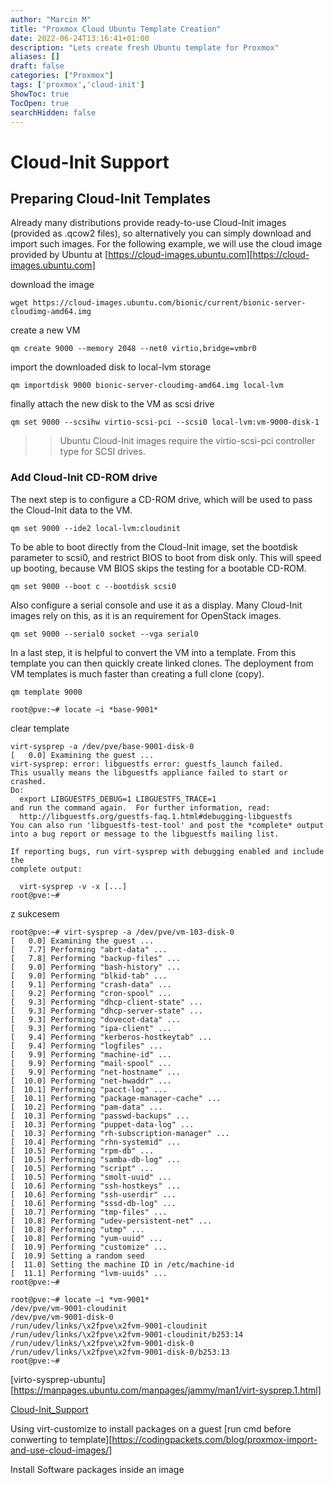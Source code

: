 ```yaml
---
author: "Marcin M"
title: "Proxmox Cloud Ubuntu Template Creation"
date: 2022-06-24T13:16:41+01:00
description: "Lets create fresh Ubuntu template for Proxmox"
aliases: []
draft: false
categories: ["Proxmox"]
tags: ['proxmox','cloud-init']
ShowToc: true
TocOpen: true
searchHidden: false
---
```

# Cloud-Init Support

## Preparing Cloud-Init Templates

Already many distributions provide ready-to-use Cloud-Init images (provided as .qcow2 files), so alternatively you can simply download and import such images. For the following example,
we will use the cloud image provided by Ubuntu at [https://cloud-images.ubuntu.com][https://cloud-images.ubuntu.com]

download the image
```shell
wget https://cloud-images.ubuntu.com/bionic/current/bionic-server-cloudimg-amd64.img
```
create a new VM
```shell
qm create 9000 --memory 2048 --net0 virtio,bridge=vmbr0
```
import the downloaded disk to local-lvm storage
```shell
qm importdisk 9000 bionic-server-cloudimg-amd64.img local-lvm
```
finally attach the new disk to the VM as scsi drive
```shell
qm set 9000 --scsihw virtio-scsi-pci --scsi0 local-lvm:vm-9000-disk-1
```
>> Ubuntu Cloud-Init images require the virtio-scsi-pci controller type for SCSI drives.

### Add Cloud-Init CD-ROM drive
The next step is to configure a CD-ROM drive, which will be used to pass the Cloud-Init data to the VM.
```shell
qm set 9000 --ide2 local-lvm:cloudinit
```
To be able to boot directly from the Cloud-Init image, set the bootdisk parameter to scsi0, and restrict BIOS to boot from disk only. This will speed up booting, because VM BIOS skips the testing for a bootable CD-ROM.
```shell
qm set 9000 --boot c --bootdisk scsi0
```
Also configure a serial console and use it as a display. Many Cloud-Init images rely on this, as it is an requirement for OpenStack images.
```shell
qm set 9000 --serial0 socket --vga serial0
```
In a last step, it is helpful to convert the VM into a template. From this template you can then quickly create linked clones. The deployment from VM templates is much faster than creating a full clone (copy).
```shell
qm template 9000
```




























```shell
root@pve:~# locate –i *base-9001*
```
clear template
```shell
virt-sysprep -a /dev/pve/base-9001-disk-0
[   0.0] Examining the guest ...
virt-sysprep: error: libguestfs error: guestfs_launch failed.
This usually means the libguestfs appliance failed to start or crashed.
Do:
  export LIBGUESTFS_DEBUG=1 LIBGUESTFS_TRACE=1
and run the command again.  For further information, read:
  http://libguestfs.org/guestfs-faq.1.html#debugging-libguestfs
You can also run 'libguestfs-test-tool' and post the *complete* output
into a bug report or message to the libguestfs mailing list.

If reporting bugs, run virt-sysprep with debugging enabled and include the 
complete output:

  virt-sysprep -v -x [...]
root@pve:~# 
```

z sukcesem 
```shell
root@pve:~# virt-sysprep -a /dev/pve/vm-103-disk-0
[   0.0] Examining the guest ...
[   7.7] Performing "abrt-data" ...
[   7.8] Performing "backup-files" ...
[   9.0] Performing "bash-history" ...
[   9.0] Performing "blkid-tab" ...
[   9.1] Performing "crash-data" ...
[   9.2] Performing "cron-spool" ...
[   9.3] Performing "dhcp-client-state" ...
[   9.3] Performing "dhcp-server-state" ...
[   9.3] Performing "dovecot-data" ...
[   9.3] Performing "ipa-client" ...
[   9.4] Performing "kerberos-hostkeytab" ...
[   9.4] Performing "logfiles" ...
[   9.9] Performing "machine-id" ...
[   9.9] Performing "mail-spool" ...
[   9.9] Performing "net-hostname" ...
[  10.0] Performing "net-hwaddr" ...
[  10.1] Performing "pacct-log" ...
[  10.1] Performing "package-manager-cache" ...
[  10.2] Performing "pam-data" ...
[  10.3] Performing "passwd-backups" ...
[  10.3] Performing "puppet-data-log" ...
[  10.3] Performing "rh-subscription-manager" ...
[  10.4] Performing "rhn-systemid" ...
[  10.5] Performing "rpm-db" ...
[  10.5] Performing "samba-db-log" ...
[  10.5] Performing "script" ...
[  10.5] Performing "smolt-uuid" ...
[  10.6] Performing "ssh-hostkeys" ...
[  10.6] Performing "ssh-userdir" ...
[  10.6] Performing "sssd-db-log" ...
[  10.7] Performing "tmp-files" ...
[  10.8] Performing "udev-persistent-net" ...
[  10.8] Performing "utmp" ...
[  10.8] Performing "yum-uuid" ...
[  10.9] Performing "customize" ...
[  10.9] Setting a random seed
[  11.0] Setting the machine ID in /etc/machine-id
[  11.1] Performing "lvm-uuids" ...
root@pve:~# 
```

```shell
root@pve:~# locate –i *vm-9001*
/dev/pve/vm-9001-cloudinit
/dev/pve/vm-9001-disk-0
/run/udev/links/\x2fpve\x2fvm-9001-cloudinit
/run/udev/links/\x2fpve\x2fvm-9001-cloudinit/b253:14
/run/udev/links/\x2fpve\x2fvm-9001-disk-0
/run/udev/links/\x2fpve\x2fvm-9001-disk-0/b253:13
root@pve:~# 
```





[virto-sysprep-ubuntu][https://manpages.ubuntu.com/manpages/jammy/man1/virt-sysprep.1.html]



[Cloud-Init_Support][https://pve.proxmox.com/wiki/Cloud-Init_Support]

[https://pve.proxmox.com/wiki/Cloud-Init_Support]: https://pve.proxmox.com/wiki/Cloud-Init_Support

[https://cloud-images.ubuntu.com]: https://cloud-images.ubuntu.com

Using virt-customize to install packages on a guest
[run cmd before conwerting to template][https://codingpackets.com/blog/proxmox-import-and-use-cloud-images/]

Install Software packages inside an image